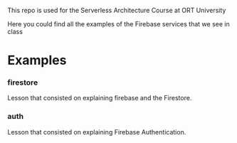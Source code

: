 This repo is used for the Serverless Architecture Course at ORT University

Here you could find all the examples of the Firebase services that we see in class

# Examples

### firestore

Lesson that consisted on explaining firebase and the Firestore.

### auth

Lesson that consisted on explaining Firebase Authentication.



